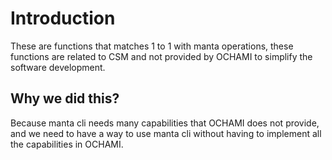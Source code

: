 # Introduction

These are functions that matches 1 to 1 with manta operations, these functions are related to CSM and not provided by OCHAMI to simplify the software development.

## Why we did this?

Because manta cli needs many capabilities that OCHAMI does not provide, and we need to have a way to use manta cli without having to implement all the capabilities in OCHAMI.
